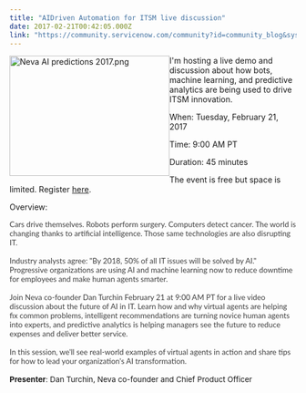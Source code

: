 ```yaml
---
title: "AIDriven Automation for ITSM live discussion"
date: 2017-02-21T00:42:05.000Z
link: "https://community.servicenow.com/community?id=community_blog&sys_id=91ed2ee9dbd0dbc01dcaf3231f961972"
---
```

<p><img  alt="Neva AI predictions 2017.png" class="image-1 jive-image" height="211" src="2bc4eb39dbdc9f04e9737a9e0f9619a7.iix" style="width: 281px; height: 210.75px; float: left;" width="281"/></p><p>I'm hosting a live demo and discussion about how bots, machine learning, and predictive analytics are being used to drive ITSM innovation.</p><p></p><p>When: Tuesday, February 21, 2017</p><p>Time: 9:00 AM PT</p><p>Duration: 45 minutes</p><p></p><p>The event is free but space is limited. Register <a title="va.ai/the-future-of-ai-in-it-neva-overview-webcast-february-21/" href="http://neva.ai/the-future-of-ai-in-it-neva-overview-webcast-february-21/">here</a>.</p><p></p><p></p><p></p><p>Overview:</p><p></p><p><span style="color: #404040; font-family: Lato, sans-serif; font-size: 10pt;">Cars drive themselves. Robots perform surgery. Computers detect cancer. The world is changing thanks to artificial intelligence. Those same technologies are also disrupting IT.</span></p><p style="font-family: Lato, sans-serif; font-size: 16px; color: #404040;"></p><p style="font-family: Lato, sans-serif; font-size: 16px; color: #404040;"><span style="font-size: 10pt;">Industry analysts agree: "By 2018, 50% of all IT issues will be solved by AI." Progressive organizations are using AI and machine learning now to reduce downtime for employees and make human agents smarter.</span></p><p style="font-family: Lato, sans-serif; font-size: 16px; color: #404040;"></p><p style="font-family: Lato, sans-serif; font-size: 16px; color: #404040;"><span style="font-size: 10pt;">Join Neva co-founder Dan Turchin February 21 at 9:00 AM PT for a live video discussion about the future of AI in IT. Learn how and why virtual agents are helping fix common problems, intelligent recommendations are turning novice human agents into experts, and predictive analytics is helping managers see the future to reduce expenses and deliver better service.</span></p><p style="font-family: Lato, sans-serif; font-size: 16px; color: #404040;"></p><p style="font-family: Lato, sans-serif; font-size: 16px; color: #404040;"><span style="font-size: 10pt;">In this session, we'll see real-world examples of virtual agents in action and share tips for how to lead your organization's AI transformation.</span></p><p></p><p><span style="font-size: 10pt;"><strong style="font-family: inherit; font-style: inherit;">Presenter</strong>: Dan Turchin, Neva co-founder and Chief Product Officer</span></p>